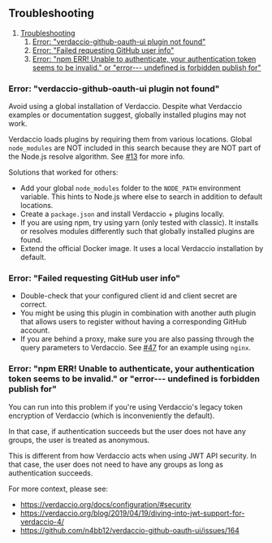 ## Troubleshooting

1. [Troubleshooting](#troubleshooting)
   1. [Error: "verdaccio-github-oauth-ui plugin not found"](#error-verdaccio-github-oauth-ui-plugin-not-found)
   2. [Error: "Failed requesting GitHub user info"](#error-failed-requesting-github-user-info)
   3. [Error: "npm ERR! Unable to authenticate, your authentication token seems to be invalid." or "error--- undefined is forbidden publish for"](#error-npm-err-unable-to-authenticate-your-authentication-token-seems-to-be-invalid-or-error----undefined-is-forbidden-publish-for)

### Error: "verdaccio-github-oauth-ui plugin not found"

Avoid using a global installation of Verdaccio. Despite what Verdaccio examples
or documentation suggest, globally installed plugins may not work.

Verdaccio loads plugins by requiring them from various locations. Global
`node_modules` are NOT included in this search because they are NOT part of the
Node.js resolve algorithm. See
[#13](https://github.com/n4bb12/verdaccio-github-oauth-ui/issues/13#issuecomment-435296117)
for more info.

Solutions that worked for others:

- Add your global `node_modules` folder to the `NODE_PATH` environment variable.
  This hints to Node.js where else to search in addition to default locations.
- Create a `package.json` and install Verdaccio + plugins locally.
- If you are using npm, try using yarn (only tested with classic). It installs
  or resolves modules differently such that globally installed plugins are
  found.
- Extend the official Docker image. It uses a local Verdaccio installation by
  default.

### Error: "Failed requesting GitHub user info"

- Double-check that your configured client id and client secret are correct.
- You might be using this plugin in combination with another auth plugin that
  allows users to register without having a corresponding GitHub account.
- If you are behind a proxy, make sure you are also passing through the query
  parameters to Verdaccio. See
  [#47](https://github.com/n4bb12/verdaccio-github-oauth-ui/issues/47#issuecomment-643814163)
  for an example using `nginx`.

### Error: "npm ERR! Unable to authenticate, your authentication token seems to be invalid." or "error--- undefined is forbidden publish for"

You can run into this problem if you're using Verdaccio's legacy token
encryption of Verdaccio (which is inconveniently the default).

In that case, if authentication succeeds but the user does not have any groups,
the user is treated as anonymous.

This is different from how Verdaccio acts when using JWT API security. In that
case, the user does not need to have any groups as long as authentication
succeeds.

For more context, please see:

- https://verdaccio.org/docs/configuration/#security
- https://verdaccio.org/blog/2019/04/19/diving-into-jwt-support-for-verdaccio-4/
- https://github.com/n4bb12/verdaccio-github-oauth-ui/issues/164
